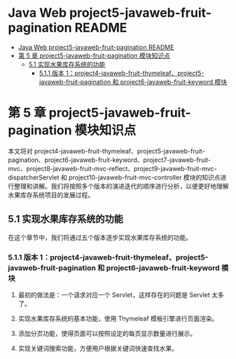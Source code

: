 <!-- @import "[TOC]" {cmd="toc" depthFrom=1 depthTo=6 orderedList=false} -->

# Java Web project5-javaweb-fruit-pagination README

<!-- code_chunk_output -->

- [Java Web project5-javaweb-fruit-pagination README](#java-web-project5-javaweb-fruit-pagination-readme)
- [第 5 章 project5-javaweb-fruit-pagination 模块知识点](#第-5-章-project5-javaweb-fruit-pagination-模块知识点)
  - [5.1 实现水果库存系统的功能](#51-实现水果库存系统的功能)
    - [5.1.1 版本 1：project4-javaweb-fruit-thymeleaf、project5-javaweb-fruit-pagination 和 project6-javaweb-fruit-keyword 模块](#511-版本-1project4-javaweb-fruit-thymeleaf-project5-javaweb-fruit-pagination-和-project6-javaweb-fruit-keyword-模块)

<!-- /code_chunk_output -->

# 第 5 章 project5-javaweb-fruit-pagination 模块知识点

本文将对 project4-javaweb-fruit-thymeleaf、project5-javaweb-fruit-pagination、project6-javaweb-fruit-keyword、project7-javaweb-fruit-mvc、project8-javaweb-fruit-mvc-reflect、project9-javaweb-fruit-mvc-dispatcherServlet 和 project10-javaweb-fruit-mvc-controller 模块的知识点进行整理和讲解。我们将按照多个版本的演进迭代的顺序进行分析，以便更好地理解水果库存系统项目的发展过程。

## 5.1 实现水果库存系统的功能

在这个章节中，我们将通过五个版本逐步实现水果库存系统的功能。

### 5.1.1 版本 1：project4-javaweb-fruit-thymeleaf、project5-javaweb-fruit-pagination 和 project6-javaweb-fruit-keyword 模块

1. 最初的做法是：一个请求对应一个 Servlet，这样存在的问题是 Servlet 太多了。

2. 实现水果库存系统的基本功能，使用 Thymeleaf 模板引擎进行页面渲染。

3. 添加分页功能，使得页面可以按照设定的每页显示数量进行展示。

4. 实现关键词搜索功能，方便用户根据关键词快速查找水果。
